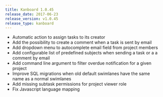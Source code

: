 ```yaml
---
title: Kanboard 1.0.45
release_date: 2017-06-23
release_version: v1.0.45
release_type: kanboard
---
```


* Automatic action to assign tasks to its creator
* Add the possibility to create a comment when a task is sent by email
* Add dropdown menu to autocomplete email field from project members
* Add configurable list of predefined subjects when sending a task or a a comment by email
* Add command line argument to filter overdue notification for a given project
* Improve SQL migrations when old default swimlanes have the same name as a normal swimlanes
* Add missing subtask permissions for project viewer role
* Fix Javascript language mapping